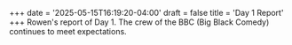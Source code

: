 +++
date = '2025-05-15T16:19:20-04:00'
draft = false
title = 'Day 1 Report'
+++
Rowen's report of Day 1. The crew of the BBC (Big Black Comedy) continues to meet expectations.